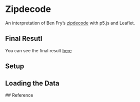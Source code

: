 # Zipdecode

An interpretation of Ben Fry’s [zipdecode](http://benfry.com/zipdecode/) with p5.js and Leaflet.

## Final Resutl

You can see the final result [here](https://cvalenzuela.github.io/Mappa/tutorials/zipdecodeTile/)

## Setup

## Loading the Data

## Reference